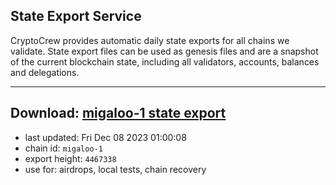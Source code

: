 ## State Export Service
CryptoCrew provides automatic daily state exports for all chains we validate. State export files can be used as genesis files and are a snapshot of the current blockchain state, including all validators, accounts, balances and delegations.

---
**Download: [migaloo-1 state export](https://dl.ccvalidators.com/SERVICE/migaloo/migaloo-1_export_4467338.json)**
---

- last updated: Fri Dec 08 2023 01:00:08
- chain id: `migaloo-1`
- export height: `4467338`
- use for: airdrops, local tests, chain recovery
